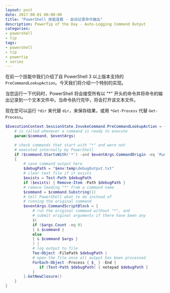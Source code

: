 ```yaml
---
layout: post
date: 2017-08-01 00:00:00
title: "PowerShell 技能连载 - 自动记录命令输出"
description: PowerTip of the Day - Auto-Logging Command Output
categories:
- powershell
- tip
tags:
- powershell
- tip
- powertip
- series
---
```

在前一个技能中我们介绍了自 PowerShell 3 以上版本支持的 `PreCommandLookupAction`。今天我们将介绍一个特别的实现。

当您运行一下代码时，PowerShell 将会接受所有以 "*" 开头的命令并将命令的输出记录到一个文本文件中。当命令执行完毕，将会打开该文本文件。

现在您可以运行 `*dir` 来代替 `dir`，来保存结果，或用 `*Get-Process` 代替 `Get-Process`。

```powershell
$ExecutionContext.SessionState.InvokeCommand.PreCommandLookupAction = {
    # is called whenever a command is ready to execute
    param($command, $eventArgs)

    # check commands that start with "*" and were not
    # executed internally by PowerShell
    if ($command.StartsWith('*') -and $eventArgs.CommandOrigin -eq 'Runspace')
    {
        # save command output here
        $debugPath = "$env:temp\debugOutput.txt"
        # clear text file if it exists
        $exists = Test-Path $debugPath
        if ($exists) { Remove-Item -Path $debugPath }
        # remove leading "*" from a command name
        $command = $command.Substring(1)
        # tell PowerShell what to do instead of
        # running the original command
        $eventArgs.CommandScriptBlock = {
            # run the original command without "*", and
            # submit original arguments if there have been any
            $( 
            if ($args.Count -eq 0)
            { & $command }
            else
            { & $command $args }
            ) | 
            # log output to file
            Tee-Object -FilePath $debugPath | 
            # open the file once all output has been processed 
            ForEach-Object -Process { $_ } -End {
               if (Test-Path $debugPath) { notepad $debugPath } 
            }
        }.GetNewClosure()
    }
}
```

<!--本文国际来源：[Auto-Logging Command Output](http://community.idera.com/powershell/powertips/b/tips/posts/auto-logging-command-output)-->
